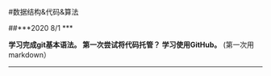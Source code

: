 #数据结构&代码&算法

##***2020 8/1 ***

__学习完成git基本语法。
第一次尝试将代码托管？
学习使用GitHub。__
(第一次用markdown）
**************
